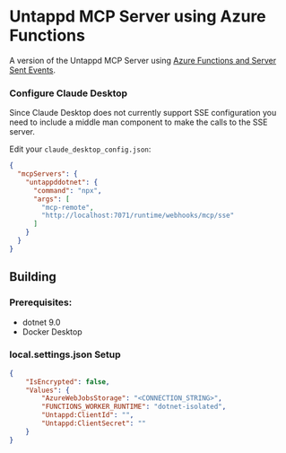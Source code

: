 # Untappd MCP Server using Azure Functions

A version of the Untappd MCP Server using [Azure Functions and Server Sent Events](https://github.com/Azure-Samples/remote-mcp-functions-dotnet/tree/main). 

### Configure Claude Desktop

Since Claude Desktop does not currently support SSE configuration you need to include a middle man component to make the calls to the SSE server. 

Edit your `claude_desktop_config.json`:
```json
{
  "mcpServers": {
    "untappddotnet": {
      "command": "npx",
      "args": [
        "mcp-remote",
        "http://localhost:7071/runtime/webhooks/mcp/sse"
      ]
    }
  }
}
```

## Building

### Prerequisites:

- dotnet 9.0
- Docker Desktop


### local.settings.json Setup

```json
{
    "IsEncrypted": false,
    "Values": {
        "AzureWebJobsStorage": "<CONNECTION_STRING>",
        "FUNCTIONS_WORKER_RUNTIME": "dotnet-isolated",
        "Untappd:ClientId": "",
        "Untappd:ClientSecret": ""
    }
}
```
